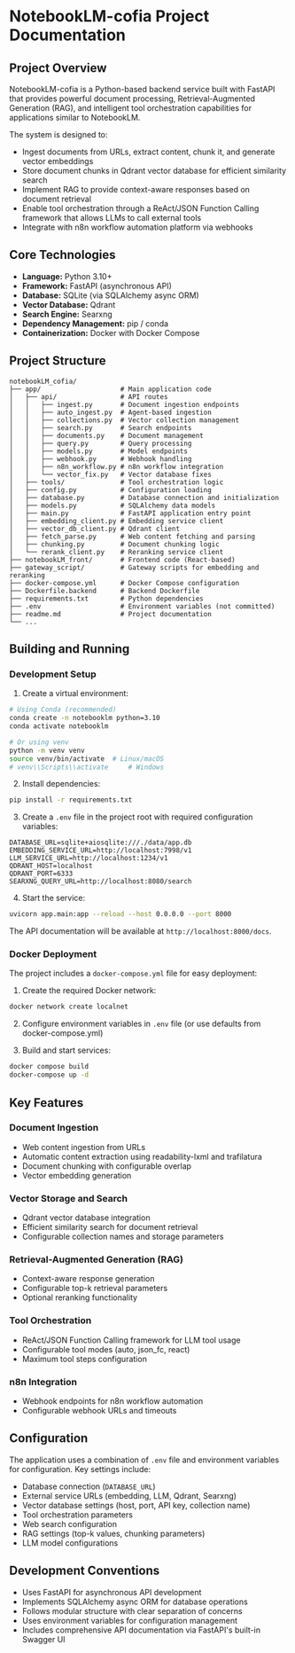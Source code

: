 # NotebookLM-cofia Project Documentation

## Project Overview

NotebookLM-cofia is a Python-based backend service built with FastAPI that provides powerful document processing, Retrieval-Augmented Generation (RAG), and intelligent tool orchestration capabilities for applications similar to NotebookLM.

The system is designed to:
- Ingest documents from URLs, extract content, chunk it, and generate vector embeddings
- Store document chunks in Qdrant vector database for efficient similarity search
- Implement RAG to provide context-aware responses based on document retrieval
- Enable tool orchestration through a ReAct/JSON Function Calling framework that allows LLMs to call external tools
- Integrate with n8n workflow automation platform via webhooks

## Core Technologies

- **Language:** Python 3.10+
- **Framework:** FastAPI (asynchronous API)
- **Database:** SQLite (via SQLAlchemy async ORM)
- **Vector Database:** Qdrant
- **Search Engine:** Searxng
- **Dependency Management:** pip / conda
- **Containerization:** Docker with Docker Compose

## Project Structure

```
notebookLM_cofia/
├── app/                    # Main application code
│   ├── api/                # API routes
│   │   ├── ingest.py       # Document ingestion endpoints
│   │   ├── auto_ingest.py  # Agent-based ingestion
│   │   ├── collections.py  # Vector collection management
│   │   ├── search.py       # Search endpoints
│   │   ├── documents.py    # Document management
│   │   ├── query.py        # Query processing
│   │   ├── models.py       # Model endpoints
│   │   ├── webhook.py      # Webhook handling
│   │   ├── n8n_workflow.py # n8n workflow integration
│   │   └── vector_fix.py   # Vector database fixes
│   ├── tools/              # Tool orchestration logic
│   ├── config.py           # Configuration loading
│   ├── database.py         # Database connection and initialization
│   ├── models.py           # SQLAlchemy data models
│   ├── main.py             # FastAPI application entry point
│   ├── embedding_client.py # Embedding service client
│   ├── vector_db_client.py # Qdrant client
│   ├── fetch_parse.py      # Web content fetching and parsing
│   ├── chunking.py         # Document chunking logic
│   └── rerank_client.py    # Reranking service client
├── notebookLM_front/       # Frontend code (React-based)
├── gateway_script/         # Gateway scripts for embedding and reranking
├── docker-compose.yml      # Docker Compose configuration
├── Dockerfile.backend      # Backend Dockerfile
├── requirements.txt        # Python dependencies
├── .env                    # Environment variables (not committed)
├── readme.md               # Project documentation
└── ...
```

## Building and Running

### Development Setup

1. Create a virtual environment:
```bash
# Using Conda (recommended)
conda create -n notebooklm python=3.10
conda activate notebooklm

# Or using venv
python -m venv venv
source venv/bin/activate  # Linux/macOS
# venv\\Scripts\\activate     # Windows
```

2. Install dependencies:
```bash
pip install -r requirements.txt
```

3. Create a `.env` file in the project root with required configuration variables:
```env
DATABASE_URL=sqlite+aiosqlite:///./data/app.db
EMBEDDING_SERVICE_URL=http://localhost:7998/v1
LLM_SERVICE_URL=http://localhost:1234/v1
QDRANT_HOST=localhost
QDRANT_PORT=6333
SEARXNG_QUERY_URL=http://localhost:8080/search
```

4. Start the service:
```bash
uvicorn app.main:app --reload --host 0.0.0.0 --port 8000
```

The API documentation will be available at `http://localhost:8000/docs`.

### Docker Deployment

The project includes a `docker-compose.yml` file for easy deployment:

1. Create the required Docker network:
```bash
docker network create localnet
```

2. Configure environment variables in `.env` file (or use defaults from docker-compose.yml)

3. Build and start services:
```bash
docker compose build
docker-compose up -d
```

## Key Features

### Document Ingestion
- Web content ingestion from URLs
- Automatic content extraction using readability-lxml and trafilatura
- Document chunking with configurable overlap
- Vector embedding generation

### Vector Storage and Search
- Qdrant vector database integration
- Efficient similarity search for document retrieval
- Configurable collection names and storage parameters

### Retrieval-Augmented Generation (RAG)
- Context-aware response generation
- Configurable top-k retrieval parameters
- Optional reranking functionality

### Tool Orchestration
- ReAct/JSON Function Calling framework for LLM tool usage
- Configurable tool modes (auto, json_fc, react)
- Maximum tool steps configuration

### n8n Integration
- Webhook endpoints for n8n workflow automation
- Configurable webhook URLs and timeouts

## Configuration

The application uses a combination of `.env` file and environment variables for configuration. Key settings include:

- Database connection (`DATABASE_URL`)
- External service URLs (embedding, LLM, Qdrant, Searxng)
- Vector database settings (host, port, API key, collection name)
- Tool orchestration parameters
- Web search configuration
- RAG settings (top-k values, chunking parameters)
- LLM model configurations

## Development Conventions

- Uses FastAPI for asynchronous API development
- Implements SQLAlchemy async ORM for database operations
- Follows modular structure with clear separation of concerns
- Uses environment variables for configuration management
- Includes comprehensive API documentation via FastAPI's built-in Swagger UI